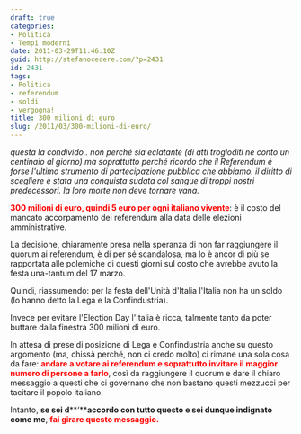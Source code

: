 ```yaml
---
draft: true
categories:
- Politica
- Tempi moderni
date: 2011-03-29T11:46:10Z
guid: http://stefanocecere.com/?p=2431
id: 2431
tags:
- Politica
- referendum
- soldi
- vergogna!
title: 300 milioni di euro
slug: /2011/03/300-milioni-di-euro/
---
```


_questa la condivido.. non perché sia eclatante (di atti trogloditi ne conto un centinaio al giorno) ma soprattutto perché ricordo che il Referendum è forse l'ultimo strumento di partecipazione pubblica che abbiamo. il diritto di scegliere è stata una conquista sudata col sangue di troppi nostri predecessori. la loro morte non deve tornare vana._

**<span style="color: #ff0000">300 milioni di euro, quindi 5 euro per ogni italiano vivente</span>**: è il costo del mancato accorpamento dei referendum alla data delle elezioni amministrative.
  
La decisione, chiaramente presa nella speranza di non far raggiungere il quorum ai referendum, è di per sé scandalosa, ma lo è ancor di più se rapportata alle polemiche di questi giorni sul costo che avrebbe avuto la festa una-tantum del 17 marzo.
  
Quindi, riassumendo: per la festa dell'Unità d'Italia l'Italia non ha un soldo (lo hanno detto la Lega e la Confindustria).
  
Invece per evitare l'Election Day l'Italia è ricca, talmente tanto da poter buttare dalla finestra 300 milioni di euro.
  
In attesa di prese di posizione di Lega e Confindustria anche su questo argomento (ma, chissà perché, non ci credo molto) ci rimane una sola cosa da fare: **<span style="color: #ff0000">andare a votare ai referendum e soprattutto invitare il maggior numero di persone a farlo</span>**, così da raggiungere il quorum e dare il chiaro messaggio a questi che ci governano che non bastano questi mezzucci per tacitare il popolo italiano.

Intanto, **se sei d****&#8216;****accordo con tutto questo e sei dunque indignato come me**, **<span style="color: #ff0000">fai girare questo messaggio.</span>**